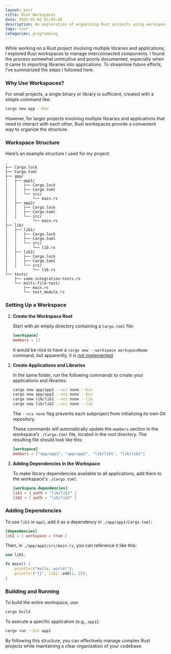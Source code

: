 ```yaml
---
layout: post
title: Rust Workspaces
date: 2025-01-02 03:05:00
description: An exploration of organizing Rust projects using workspaces, with a practical guide for structuring and managing dependencies.
tags: rust
categories: programming
---
```


While working on a Rust project involving multiple libraries and applications, I explored Rust workspaces to manage interconnected components. I found the process somewhat unintuitive and poorly documented, especially when it came to importing libraries into applications. To streamline future efforts, I’ve summarized the steps I followed here.

### Why Use Workspaces?  

For small projects, a single binary or library is sufficient, created with a simple command like:  
```bash  
cargo new app --bin  
```  
However, for larger projects involving multiple libraries and applications that need to interact with each other, Rust workspaces provide a convenient way to organize the structure.  

### Workspace Structure  

Here’s an example structure I used for my project:  
```
.  
├── Cargo.lock  
├── Cargo.toml  
├── app/  
│   ├── app1/  
│   │   ├── Cargo.lock  
│   │   ├── Cargo.toml  
│   │   └── src/  
│   │       └── main.rs  
│   ├── app2/  
│   │   ├── Cargo.lock  
│   │   ├── Cargo.toml  
│   │   └── src/  
│           └── main.rs  
├── lib/  
│   ├── lib1/  
│   │   ├── Cargo.lock  
│   │   ├── Cargo.toml  
│   │   └── src/  
│   │       └── lib.rs  
│   ├── lib2/  
│   │   ├── Cargo.lock  
│   │   ├── Cargo.toml  
│   │   └── src/  
│           └── lib.rs  
└── tests/  
    ├── some-integration-tests.rs  
    └── multi-file-test/  
        ├── main.rs  
        └── test_module.rs  
```  

### Setting Up a Workspace  

1. **Create the Workspace Root**  

   Start with an empty directory containing a `Cargo.toml` file:  
   ```toml  
   [workspace]  
   members = []  
   ```  

   It would be nice to have a `cargo new --workspace workspaceName` command, but apparently, it is [not implemented](https://github.com/rust-lang/cargo/issues/8365).

2. **Create Applications and Libraries**  

   In the same folder, run the following commands to create your applications and libraries:  
   ```bash  
   cargo new app/app1 --vcs none --bin  
   cargo new app/app2 --vcs none --bin  
   cargo new lib/lib1 --vcs none --lib  
   cargo new lib/lib2 --vcs none --lib  
   ```  
   The `--vcs none` flag prevents each subproject from initializing its own Git repository.  

   These commands will automatically update the `members` section in the workspace’s `./Cargo.toml` file, located in the root directory. The resulting file should look like this:  
   ```toml  
   [workspace]  
   members = ["app/app1", "app/app2", "lib/lib1", "lib/lib2"]  
   ```  

3. **Adding Dependencies in the Workspace**  

   To make library dependencies available to all applications, add them to the workspace's `./Cargo.toml`:  
   ```toml
   [workspace.dependencies]
   lib1 = { path = "lib/lib1" }
   lib2 = { path = "lib/lib2" }
   ```

### Adding Dependencies  

To use `lib1` in `app1`, add it as a dependency in `./app/app1/Cargo.toml`:  
```toml  
[dependencies]
lib1 = { workspace = true }
```  

Then, in `./app/app1/src/main.rs`, you can reference it like this:  
```rust  
use lib1;  

fn main() {  
    println!("Hello, world!");  
    println!("{}", lib1::add(1, 2));  
}  
```

### Building and Running  

To build the entire workspace, use:  
```bash  
cargo build  
```  

To execute a specific application (e.g., `app1`):  
```bash  
cargo run --bin app1  
```  

By following this structure, you can effectively manage complex Rust projects while maintaining a clear organization of your codebase.